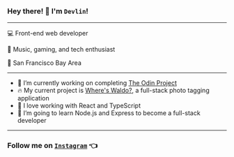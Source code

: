 ### Hey there! 👋 I'm `Devlin`!

---

💻 Front-end web developer

👤 Music, gaming, and tech enthusiast

📍 San Francisco Bay Area

---

- 🚀 I’m currently working on completing [The Odin Project](https://www.theodinproject.com/)
- 🔥 My current project is [Where's Waldo?](https://github.com/DevlinRocha/wheres-waldo), a full-stack photo tagging application
- 💞 I love working with React and TypeScript
- 🌱 I’m going to learn Node.js and Express to become a full-stack developer

---

### Follow me on [`Instagram`](https://www.instagram.com/devlincodes/) :point_left:


<!--
**DevlinRocha/DevlinRocha** is a ✨ _special_ ✨ repository because its `README.md` (this file) appears on your GitHub profile.

Here are some ideas to get you started:

- 🔭 I’m currently working on ...
- 🌱 I’m currently learning ...
- 👯 I’m looking to collaborate on ...
- 🤔 I’m looking for help with ...
- 💬 Ask me about ...
- 📫 How to reach me: ...
- 😄 Pronouns: ...
- ⚡ Fun fact: ...
-->
